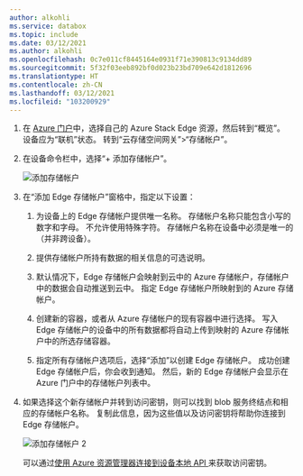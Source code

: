 ```yaml
---
author: alkohli
ms.service: databox
ms.topic: include
ms.date: 03/12/2021
ms.author: alkohli
ms.openlocfilehash: 0c7e011cf8445164e0931f71e390813c9134dd89
ms.sourcegitcommit: 5f32f03eeb892bf0d023b23bd709e642d1812696
ms.translationtype: HT
ms.contentlocale: zh-CN
ms.lasthandoff: 03/12/2021
ms.locfileid: "103200929"
---
```

1. 在 [Azure 门户](https://portal.azure.com/)中，选择自己的 Azure Stack Edge 资源，然后转到“概览”。  设备应为“联机”状态。 转到“云存储空间网关”>“存储帐户”。

2. 在设备命令栏中，选择“+ 添加存储帐户”。 

   ![添加存储帐户](media/azure-stack-edge-gateway-add-storage-account/add-storage-account-1.png)

3. 在“添加 Edge 存储帐户”窗格中，指定以下设置：

    1. 为设备上的 Edge 存储帐户提供唯一名称。 存储帐户名称只能包含小写的数字和字母。 不允许使用特殊字符。 存储帐户名称在设备中必须是唯一的（并非跨设备）。

    2. 提供存储帐户所持有数据的相关信息的可选说明。  
    
    3. 默认情况下，Edge 存储帐户会映射到云中的 Azure 存储帐户，存储帐户中的数据会自动推送到云中。 指定 Edge 存储帐户所映射到的 Azure 存储帐户。

    4. 创建新的容器，或者从 Azure 存储帐户的现有容器中进行选择。 写入 Edge 存储帐户的设备中的所有数据都将自动上传到映射的 Azure 存储帐户中的所选存储容器。

    5. 指定所有存储帐户选项后，选择“添加”以创建 Edge 存储帐户。 成功创建 Edge 存储帐户后，你会收到通知。 然后，新的 Edge 存储帐户会显示在 Azure 门户中的存储帐户列表中。

    <!--[Add a storage account](media/azure-stack-edge-gateway-add-storage-account/add-storage-account-2.png)-->
    
4. 如果选择这个新存储帐户并转到访问密钥，则可以找到 blob 服务终结点和相应的存储帐户名称。 复制此信息，因为这些值以及访问密钥将帮助你连接到 Edge 存储帐户。

    ![添加存储帐户 2](media/azure-stack-edge-gateway-add-storage-account/add-storage-account-4.png)

    可以通过[使用 Azure 资源管理器连接到设备本地 API ](../articles/databox-online/azure-stack-edge-j-series-connect-resource-manager.md)来获取访问密钥。 
